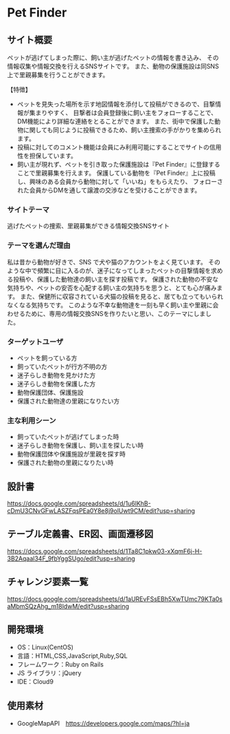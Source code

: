 # Pet Finder

## サイト概要

ペットが逃げてしまった際に、飼い主が逃げたペットの情報を書き込み、
その情報収集や情報交換を行えるSNSサイトです。
また、動物の保護施設は同SNS上で里親募集を行うことができます。

【特徴】
- ペットを見失った場所を示す地図情報を添付して投稿ができるので、目撃情報が集まりやすく、
目撃者は会員登録後に飼い主をフォローすることで、DM機能により詳細な連絡をとることができます。
また、街中で保護した動物に関しても同じように投稿できるため、飼い主捜索の手がかりを集められます。
- 投稿に対してのコメント機能は会員にみ利用可能にすることでサイトの信用性を担保しています。
- 飼い主が現れず、ペットを引き取った保護施設は『Pet Finder』に登録することで里親募集を行えます。
保護している動物を『Pet Finder』上に投稿し、興味のある会員から動物に対して「いいね」をもらえたり、
フォローされた会員からDMを通して譲渡の交渉などを受けることができます。

### サイトテーマ

逃げたペットの捜索、里親募集ができる情報交換SNSサイト

### テーマを選んだ理由

私は昔から動物が好きで、SNS で犬や猫のアカウントをよく見ています。
そのような中で頻繁に目に入るのが、迷子になってしまったペットの目撃情報を求める投稿や、保護した動物達の飼い主を探す投稿です。
保護された動物の不安な気持ちや、ペットの安否を心配する飼い主の気持ちを思うと、とても心が痛みます。
また、保健所に収容されている犬猫の投稿を見ると、居ても立ってもいられなくなる気持ちです。
このような不幸な動物達を一刻も早く飼い主や里親に会わせるために、専用の情報交換SNSを作りたいと思い、このテーマにしました。

### ターゲットユーザ

- ペットを飼っている方
- 飼っていたペットが行方不明の方
- 迷子らしき動物を見かけた方
- 迷子らしき動物を保護した方
- 動物保護団体、保護施設
- 保護された動物達の里親になりたい方

### 主な利用シーン

- 飼っていたペットが逃げてしまった時
- 迷子らしき動物を保護し、飼い主を探したい時
- 動物保護団体や保護施設が里親を探す時
- 保護された動物の里親になりたい時

## 設計書

https://docs.google.com/spreadsheets/d/1u6lKhB-cDmU3CNvGFwLASZFqsPEa0Y8e8j9olUwt9CM/edit?usp=sharing

## テーブル定義書、ER図、画面遷移図

https://docs.google.com/spreadsheets/d/1Ta8C1pkw03-xXqmF6j-H-3B2Aqaal34F_9fbYggSUgo/edit?usp=sharing

## チャレンジ要素一覧

https://docs.google.com/spreadsheets/d/1aUREvFSsEBh5XwTUmc79KTa0saMbmSQzAhg_m18ldwM/edit?usp=sharing

## 開発環境

- OS：Linux(CentOS)
- 言語：HTML,CSS,JavaScript,Ruby,SQL
- フレームワーク：Ruby on Rails
- JS ライブラリ：jQuery
- IDE：Cloud9

## 使用素材

- GoogleMapAPI　https://developers.google.com/maps/?hl=ja
